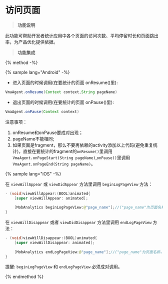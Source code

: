 # 访问页面


> **功能说明**


此功能可帮助开发者统计应用中各个页面的访问次数、平均停留时长和页面跳出率，为产品优化提供依据。

> **功能集成**

{% method -%}

{% sample lang="Android" -%}
* 进入页面的时候调用(在要统计的页面 onResume()里):

```java
VmaAgent.onResume(Context context,String pageName)
```
* 退出页面的时候调用(在要统计的页面 onPause()里):

```java
VmaAgent.onPause(Context context)
```
注意事项：

1. onResume和onPause要成对出现；
2. pageName不能相同;
3. 如果页面是fragment，那么不要再依赖的activity添加以上代码(避免重复统计)，直接在要统计的fragment的`onResume()`里调用`VmaAgent.onPageStart(String pageName)`,`onPause()`里调用`VmaAgent.onPageEnd(String pageName)`。


{% sample lang="iOS" -%}

在 ```viewWillAppear``` 或 ```viewDidAppear``` 方法里调用 ```beginLogPageView``` 方法：

```java
- (void)viewWillAppear:(BOOL)animated{
    [super viewWillAppear: animated];
    
    [MobAnalytics beginLogPageView:@"page_name"];//("page_name"为页面名称，可自定义)
}
```

在 ```viewWillDisappear``` 或者 ```viewDidDisappear``` 方法里调用 ```endLogPageView``` 方法：

```java
- (void)viewWillDisappear:(BOOL)animated{
    [super viewWillDisappear: animated];
     
    [MobAnalytics endLogPageView:@"page_name"];//("page_name"为页面名称，可自定义)
}
```
提醒: ```beginLogPageView``` 和 ```endLogPageView``` 必须成对调用。

{% endmethod %}